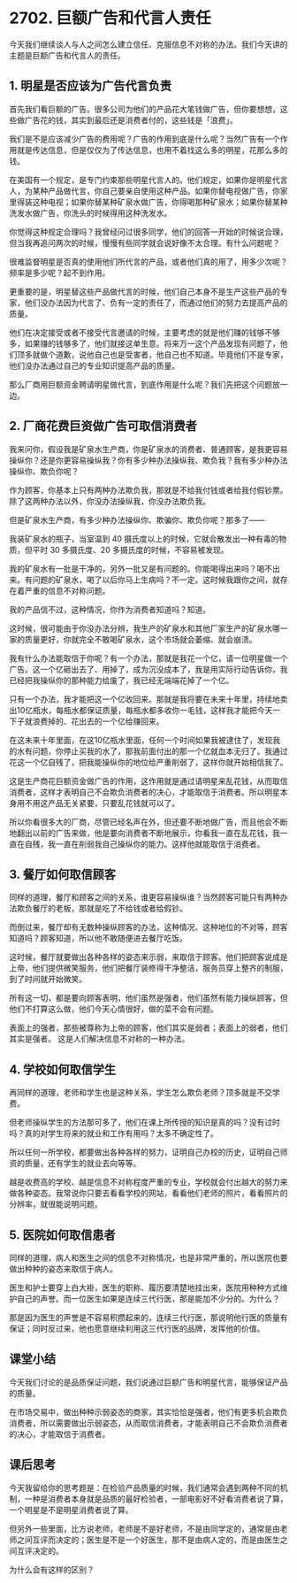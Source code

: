 # 2702. 巨额广告和代言人责任
今天我们继续谈人与人之间怎么建立信任、克服信息不对称的办法。我们今天讲的主题是巨额广告和代言人的责任。 

## 1. 明星是否应该为广告代言负责
首先我们看巨额的广告。很多公司为他们的产品花大笔钱做广告，但你要想想，这些做广告花的钱，其实到最后还是消费者付的，这些钱是「浪费」。

我们是不是应该减少广告的费用呢？广告的作用到底是什么呢？当然广告有一个作用就是传达信息，但是仅仅为了传达信息，也用不着找这么多的明星，花那么多的钱。

在美国有一个规定，是专门约束那些明星代言人的。他们规定，如果你是明星代言人，为某种产品做代言，你自己要亲自使用这种产品。如果你替电视做广告，你家里得装这种电视；如果你替某种矿泉水做广告，你得喝那种矿泉水；如果你替某种洗发水做广告，你洗头的时候得用这种洗发水。

你觉得这种规定合理吗？我曾经问过很多同学，他们的回答一开始的时候说合理，但当我再追问两次的时候，慢慢有些同学就会说好像不太合理。有什么问题呢？

很难监督明星是否真的使用他们所代言的产品，或者他们真的用了，用多少次呢？频率是多少呢？起不到作用。

更重要的是，明星替这些产品做代言的时候，他们自己本身不是生产这些产品的专家，他们没办法因为代言了、负有一定的责任了，而通过他们的努力去提高产品的质量。

他们在决定接受或者不接受代言邀请的时候，主要考虑的就是他们赚的钱够不够多，如果赚的钱够多了，他们就接这单生意。将来万一这个产品发现有问题了，他们顶多就做个道歉，说他自己也是受害者，他自己也不知道。毕竟他们不是专家，他们没办法通过自己的专业知识提高产品的质量。

那么厂商用巨额资金聘请明星做代言，到底作用是什么呢？我们先把这个问题放一边。

## 2. 厂商花费巨资做广告可取信消费者
我来问你，假设我是矿泉水生产商，你是矿泉水的消费者、普通顾客，是我更容易操纵你？还是你更容易操纵我？你有多少种办法操纵我、欺负我？我有多少种办法操纵你、欺负你呢？

作为顾客，你基本上只有两种办法欺负我，那就是不给我付钱或者给我付假钞票。除了这两种办法以外，你没办法操纵我，你没办法欺负我。

但是矿泉水生产商，有多少种办法操纵你、欺骗你、欺负你呢？那多了——

我装矿泉水的瓶子，当室温到 40 摄氏度以上的时候，它就会散发出一种有毒的物质，但平时 30 多摄氏度、20 多摄氏度的时候，不容易被发现。

我的矿泉水有一批是干净的，另外一批又是有问题的。你能喝得出来吗？喝不出来。有问题的矿泉水，喝了以后你马上生病吗？不一定。这时候我跟你之间，就存在着严重的信息不对称问题。

我的产品信不过，这种情况，你作为消费者知道吗？知道。

这时候，很可能由于你没办法分辨，我生产的矿泉水和其他厂家生产的矿泉水哪一家的质量更好，你就完全不敢喝矿泉水，这个市场就会萎缩、就会崩溃。

我有什么办法能取信于你呢？有一个办法，那就是我花一个亿，请一位明星做一个广告。这一个亿砸出去了、用掉了，成为沉没成本了，我是用实际行动告诉你，我已经把我操纵你的那种能力给废了，我已经无端端花掉了一个亿。

只有一个办法，我才能把这一个亿收回来。那就是我将要在未来十年里，持续地卖出10亿瓶水，每瓶水都保证质量，每瓶水都多收你一毛钱，这样我才能把今天一下子就浪费掉的、花出去的一个亿给赚回来。

在这未来十年里面，在这10亿瓶水里面，任何一个时间如果我被逮住了，发现我的水有问题，你停止买我的水了，那我前面付出的那一个亿就血本无归了。我通过花这一个亿自残了，把我能操纵你的地位给严重削弱了，这样你就开始相信我了。

这是生产商花巨额资金做广告的作用，这作用就是通过请明星来乱花钱，从而取信消费者，这样才表明自己不会欺负消费者的决心，才能取信于消费者。所以明星本身用不用这产品无关紧要，只要乱花钱就可以了。

所以你看很多大的厂商，尽管已经名声在外，但还要不断地做广告，而且他会不断地翻出以前的广告来做，他是要向消费者不断地展示，你看我一直在乱花钱，我一直在自残，我一直在削弱我自己操纵你的能力。这样他就能取信于消费者。

## 3. 餐厅如何取信顾客
同样的道理，餐厅和顾客之间的关系，谁更容易操纵谁？当然顾客可能只有两种办法欺负餐厅的老板，那就是吃了不给钱或者给假钞。

而倒过来，餐厅却有无数种操纵顾客的办法，这种情况、这种地位的不对等，顾客知道吗？顾客知道，所以他不敢随便进去餐厅吃饭。

这时候，餐厅就要做出各种各样的姿态来示弱，来取信于顾客。他们把顾客说成是上帝，他们提供微笑服务，他们把餐厅装修得干净整洁，服务员穿上整齐的制服，到了时间就开始微笑。

所有这一切，都是要向顾客表明，他们虽然是强者，他们虽然有能力操纵顾客，但他们不打算这么做，他们今天心情很好，做的菜不会有问题。

表面上的强者，那些被尊称为上帝的顾客，他们其实是弱者；表面上的弱者，他们其实是强者。 这是人们解决信息不对称的一种办法。

## 4. 学校如何取信学生
再同样的道理，老师和学生也是这种关系，学生怎么欺负老师？顶多就是不交学费。

但老师操纵学生的方法那可多了，他们在课上所传授的知识是真的吗？没有过时吗？真的对学生将来的就业和工作有用吗？太多不确定性了。

所以任何一所学校，都要做出各种各样的努力，证明自己办校的历史，证明自己师资的质量，还有学生的就业去向等等。

越是收费高的学校、越是信息不对称程度严重的专业，学校就会付出越大的努力来做各种姿态。我常说你只要去看看学校的网站，看看他们老师的照片，看看照片的分辨率，就很能说明问题。

## 5. 医院如何取信患者
同样的道理，病人和医生之间的信息不对称情况，也是非常严重的，所以医院也要做出种种的姿态来取信于病人。

医生和护士要穿上白大褂，医生的职称、履历要清楚地挂出来，医院用种种方式维护自己的声誉。而一位医生如果是连续三代行医，那是能加不少分的。为什么？

那是因为医生的声誉是不容易积攒起来的，连续三代行医，那说明他行医的质量有保证；同时反过来，他也愿意继续利用这三代行医的品牌，发挥他的价值。

## 课堂小结
今天我们讨论的是品质保证问题，我们说通过巨额广告和明星代言，能够保证产品的质量。

在市场交易中，做出种种示弱姿态的商家，其实恰恰是强者，他们有更多机会欺负消费者，所以需要做出示弱姿态，从而取信消费者，才能表明自己不会欺负消费者的决心，才能取信于消费者。

## 课后思考
今天我留给你的思考题是：在检验产品质量的时候，我们通常会遇到两种不同的机制，一种是消费者本身就是品质的最好检验者，一部电影好不好看消费者说了算，一个明星是不是明星消费者说了算。

但另外一些里面，比方说老师，老师是不是好老师，不是由同学定的，通常是由老师之间互评而决定的；医生是不是一个好医生，那不是由病人定的，而是由医生之间互评决定的。

为什么会有这样的区别？
